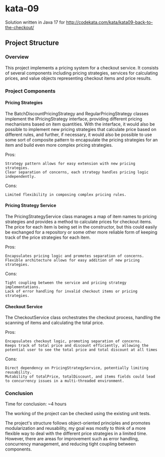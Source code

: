 # kata-09

Solution written in Java 17 for http://codekata.com/kata/kata09-back-to-the-checkout/

<h2>Project Structure</h2>

<h3>Overview</h3>

This project implements a pricing system for a checkout service. It consists of several components including pricing
strategies, services for calculating prices, and value objects representing checkout items and price results.

<h3>Project Components</h3>

<h4>Pricing Strategies</h4>

The BatchDiscountPricingStrategy and RegularPricingStrategy classes implement the IPricingStrategy interface, providing
different pricing mechanisms based on item quantities. With the interface, it would also be possible to implement new
pricing strategies that calculate price based on different rules, and further, if necessary, it would also be possible
to use some sort of composite pattern to encapsulate the pricing strategies for an item and build even more complex
pricing strategies.

Pros:

    Strategy pattern allows for easy extension with new pricing strategies.
    Clear separation of concerns, each strategy handles pricing logic independently.

Cons:

    Limited flexibility in composing complex pricing rules.

<h4>Pricing Strategy Service</h4>

The PricingStrategyService class manages a map of item names to pricing strategies and provides a method to calculate
prices for checkout items. The price for each item is being set in the constructor, but this could easily be exchanged
for a repository or some other more reliable form of keeping track of the price strategies for each item.

Pros:

    Encapsulates pricing logic and promotes separation of concerns.
    Flexible architecture allows for easy addition of new pricing strategies.

Cons:

    Tight coupling between the service and pricing strategy implementations.
    Lack of error handling for invalid checkout items or pricing strategies.

<h4>Checkout Service</h4>

The CheckoutService class orchestrates the checkout process, handling the scanning of items and calculating the total
price.

Pros:

    Encapsulates checkout logic, promoting separation of concerns.
    Keeps track of total price and discount efficiently, allowing the potential user to see the total price and total discount at all times

Cons:

    Direct dependency on PricingStrategyService, potentially limiting reusability.
    Mutability of totalPrice, totalDiscount, and items fields could lead to concurrency issues in a multi-threaded environment.

<h3>Conclusion</h3>

Time for conclusion: ~4 hours

The working of the project can be checked using the existing unit tests.

The project's structure follows object-oriented principles and promotes modularization and reusability, my goal was
mostly to think of a more flexible way to deal with the different price strategies in a limited time. However, there
are areas for improvement such as error handling, concurrency management, and reducing tight coupling between
components.
